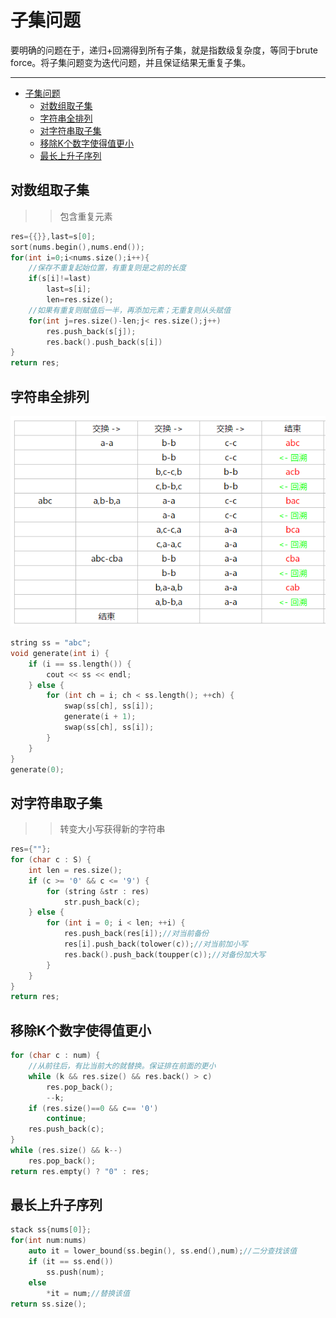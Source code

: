 <a id="markdown-子集问题" name="子集问题"></a>
# 子集问题
要明确的问题在于，递归+回溯得到所有子集，就是指数级复杂度，等同于brute force。将子集问题变为迭代问题，并且保证结果无重复子集。

---
<!-- TOC -->

- [子集问题](#子集问题)
    - [对数组取子集](#对数组取子集)
    - [字符串全排列](#字符串全排列)
    - [对字符串取子集](#对字符串取子集)
    - [移除K个数字使得值更小](#移除k个数字使得值更小)
    - [最长上升子序列](#最长上升子序列)

<!-- /TOC -->

<a id="markdown-对数组取子集" name="对数组取子集"></a>
## 对数组取子集
>>包含重复元素

```cpp
res={{}},last=s[0];
sort(nums.begin(),nums.end());
for(int i=0;i<nums.size();i++){
    //保存不重复起始位置，有重复则是之前的长度
    if(s[i]!=last)
        last=s[i];
        len=res.size();
    //如果有重复则赋值后一半，再添加元素；无重复则从头赋值
    for(int j=res.size()-len;j< res.size();j++) 
        res.push_back(s[j]);
        res.back().push_back(s[i])
}
return res;
```

<a id="markdown-字符串全排列" name="字符串全排列"></a>
## 字符串全排列
![](img/permutation.png)

```cpp
string ss = "abc";
void generate(int i) {
    if (i == ss.length()) {
        cout << ss << endl;
    } else {
        for (int ch = i; ch < ss.length(); ++ch) {
            swap(ss[ch], ss[i]);
            generate(i + 1);
            swap(ss[ch], ss[i]);
        }
    }
}
generate(0);
```

<a id="markdown-对字符串取子集" name="对字符串取子集"></a>
## 对字符串取子集
>>转变大小写获得新的字符串

```cpp
res={""};
for (char c : S) {
    int len = res.size();
    if (c >= '0' && c <= '9') {
        for (string &str : res) 
            str.push_back(c);
    } else {
        for (int i = 0; i < len; ++i) {
            res.push_back(res[i]);//对当前备份
            res[i].push_back(tolower(c));//对当前加小写
            res.back().push_back(toupper(c));//对备份加大写
        }
    }
}
return res;
```

<a id="markdown-移除k个数字使得值更小" name="移除k个数字使得值更小"></a>
## 移除K个数字使得值更小

```cpp
for (char c : num) {
    //从前往后，有比当前大的就替换。保证排在前面的更小
    while (k && res.size() && res.back() > c)
        res.pop_back();
        --k;
    if (res.size()==0 && c== '0')
        continue;
    res.push_back(c);
}
while (res.size() && k--) 
    res.pop_back();
return res.empty() ? "0" : res;
```

<a id="markdown-最长上升子序列" name="最长上升子序列"></a>
## 最长上升子序列

```cpp
stack ss{nums[0]};
for(int num:nums)
    auto it = lower_bound(ss.begin(), ss.end(),num);//二分查找该值
    if (it == ss.end())
        ss.push(num);
    else 
        *it = num;//替换该值
return ss.size();
```
